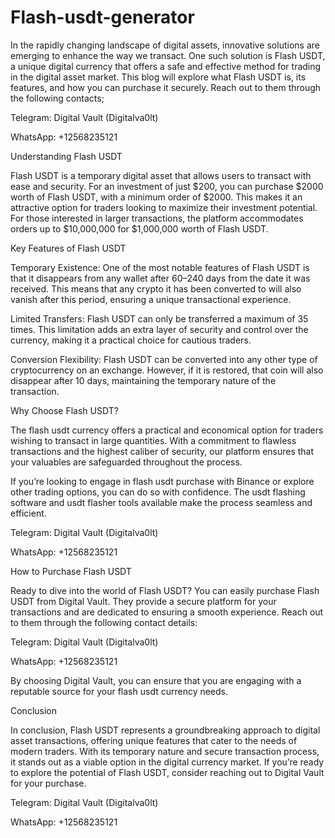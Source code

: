 # Flash-usdt-generator
In the rapidly changing landscape of digital assets, innovative solutions are emerging to enhance the way we transact. One such solution is Flash USDT, a unique digital currency that offers a safe and effective method for trading in the digital asset market. This blog will explore what Flash USDT is, its features, and how you can purchase it securely. Reach out to them through the following contacts;

Telegram: Digital Vault (Digitalva0lt)

WhatsApp: +12568235121

Understanding Flash USDT

Flash USDT is a temporary digital asset that allows users to transact with ease and security. For an investment of just $200, you can purchase $2000 worth of Flash USDT, with a minimum order of $2000. This makes it an attractive option for traders looking to maximize their investment potential. For those interested in larger transactions, the platform accommodates orders up to $10,000,000 for $1,000,000 worth of Flash USDT.

Key Features of Flash USDT

Temporary Existence: One of the most notable features of Flash USDT is that it disappears from any wallet after 60–240 days from the date it was received. This means that any crypto it has been converted to will also vanish after this period, ensuring a unique transactional experience.

Limited Transfers: Flash USDT can only be transferred a maximum of 35 times. This limitation adds an extra layer of security and control over the currency, making it a practical choice for cautious traders.

Conversion Flexibility: Flash USDT can be converted into any other type of cryptocurrency on an exchange. However, if it is restored, that coin will also disappear after 10 days, maintaining the temporary nature of the transaction.

Why Choose Flash USDT?

The flash usdt currency offers a practical and economical option for traders wishing to transact in large quantities. With a commitment to flawless transactions and the highest caliber of security, our platform ensures that your valuables are safeguarded throughout the process.

If you’re looking to engage in flash usdt purchase with Binance or explore other trading options, you can do so with confidence. The usdt flashing software and usdt flasher tools available make the process seamless and efficient.

Telegram: Digital Vault (Digitalva0lt)

WhatsApp: +12568235121

How to Purchase Flash USDT

Ready to dive into the world of Flash USDT? You can easily purchase Flash USDT from Digital Vault. They provide a secure platform for your transactions and are dedicated to ensuring a smooth experience. Reach out to them through the following contact details:

Telegram: Digital Vault (Digitalva0lt)

WhatsApp: +12568235121

By choosing Digital Vault, you can ensure that you are engaging with a reputable source for your flash usdt currency needs.

Conclusion

In conclusion, Flash USDT represents a groundbreaking approach to digital asset transactions, offering unique features that cater to the needs of modern traders. With its temporary nature and secure transaction process, it stands out as a viable option in the digital currency market. If you’re ready to explore the potential of Flash USDT, consider reaching out to Digital Vault for your purchase.

Telegram: Digital Vault (Digitalva0lt)

WhatsApp: +12568235121

